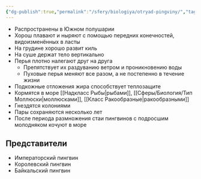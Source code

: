 ```yaml
---
{"dg-publish":true,"permalink":"/sfery/biologiya/otryad-pingviny/","tags":["Зоология"]}
---
```


- Распространены в Южном полушарии
- Хорош плавают и ныряют с помощью передних конечностей, видоизменённых в ласты
- На грудине хорошо развит киль
- На суше держат тело вертикально
- Перья плотно налегают друг на друга
	- Препятствует их раздуванию ветром и проникновению воды
	- Пуховые перья меняют все разом, а не постепенно в течение жизни 
- Подкожные отложения жира способствует теплозащите
- Кормятся в море [[Надкласс Рыбы\|рыбами]], [[Сферы/Биология/Тип Моллюски\|моллюсками]], [[Класс Ракообразные\|ракообразными]]
- Гнездятся колониями
- Пары сохраняются несколько лет
- После периода размножения стаи пингвинов с подросшим молодняком кочуют в море 
## Представители 
- Императорский пингвин
- Королевский пингвин
- Байкальский пингвин 